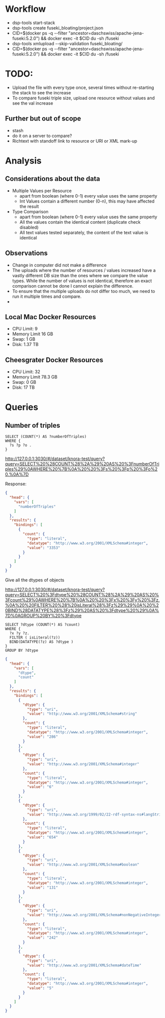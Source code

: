 # Workflow

- dsp-tools start-stack
- dsp-tools create fuseki_bloating/project.json
- CID=$(docker ps -q --filter "ancestor=daschswiss/apache-jena-fuseki:5.2.0") && docker exec -it $CID du -sh /fuseki
- dsp-tools xmlupload --skip-validation fuseki_bloating/
- CID=$(docker ps -q --filter "ancestor=daschswiss/apache-jena-fuseki:5.2.0") && docker exec -it $CID du -sh /fuseki

# TODO:

- Upload the file with every type once, several times without re-starting the stack to see the increase
- To compare fuseki triple size, upload one resource without values and see the val increase

## Further but out of scope

- stash
- do it on a server to compare?
- Richtext with standoff link to resource or URI or XML mark-up

# Analysis

## Considerations about the data

- Multiple Values per Resource
  - apart from boolean (where 0-1) every value uses the same property
  - Int Values contain a different number (0-n), this may have affected the result
- Type Comparison
  - apart from boolean (where 0-1) every value uses the same property
  - All the values contain the identical content (duplicate check disabled)
  - All text values tested separately, the content of the text value is identical

## Observations

- Change in computer did not make a difference
- The uploads where the number of resources / values increased have a vastly different DB size than the ones where
  we compare the value types. While the number of values is not identical, therefore an exact comparison cannot be done
  I cannot explain the difference.
- To ensure that the multiple uploads do not differ too much, we need to run it multiple times and compare.
- 

## Local Mac Docker Resources

- CPU Limit: 9
- Memory Limit 16 GB
- Swap: 1 GB
- Disk: 1.37 TB

## Cheesgrater Docker Resources

- CPU Limit: 32
- Memory Limit 78.3 GB
- Swap: 0 GB
- Disk: 17 TB


# Queries

## Number of triples

```
SELECT (COUNT(*) AS ?numberOfTriples)
WHERE {
  ?s ?p ?o .
}
```

http://127.0.0.1:3030/#/dataset/knora-test/query?query=SELECT%20%28COUNT%28%2A%29%20AS%20%3FnumberOfTriples%29%0AWHERE%20%7B%0A%20%20%3Fs%20%3Fp%20%3Fo%20.%0A%7D


Response:

```json
{
  "head": {
    "vars": [
      "numberOfTriples"
    ]
  },
  "results": {
    "bindings": [
      {
        "count": {
          "type": "literal",
          "datatype": "http://www.w3.org/2001/XMLSchema#integer",
          "value": "3353"
        }
      }
    ]
  }
}
```

Give all the dtypes of objects

http://127.0.0.1:3030/#/dataset/knora-test/query?query=SELECT%20%3Fdtype%20%28COUNT%28%2A%29%20AS%20%3Fcount%29%0AWHERE%20%7B%0A%20%20%3Fx%20%3Fy%20%3Fz.%0A%20%20FILTER%20%28%20isLiteral%28%3Fz%29%29%0A%20%20BIND%28DATATYPE%28%3Fz%29%20AS%20%3Fdtype%20%29%0A%7D%0AGROUP%20BY%20%3Fdtype

```
SELECT ?dtype (COUNT(*) AS ?count)
WHERE {
  ?x ?y ?z.
  FILTER ( isLiteral(?z))
  BIND(DATATYPE(?z) AS ?dtype )
}
GROUP BY ?dtype
```

```json
{
  "head": {
    "vars": [
      "dtype",
      "count"
    ]
  },
  "results": {
    "bindings": [
      {
        "dtype": {
          "type": "uri",
          "value": "http://www.w3.org/2001/XMLSchema#string"
        },
        "count": {
          "type": "literal",
          "datatype": "http://www.w3.org/2001/XMLSchema#integer",
          "value": "286"
        }
      },
      {
        "dtype": {
          "type": "uri",
          "value": "http://www.w3.org/2001/XMLSchema#integer"
        },
        "count": {
          "type": "literal",
          "datatype": "http://www.w3.org/2001/XMLSchema#integer",
          "value": "6"
        }
      },
      {
        "dtype": {
          "type": "uri",
          "value": "http://www.w3.org/1999/02/22-rdf-syntax-ns#langString"
        },
        "count": {
          "type": "literal",
          "datatype": "http://www.w3.org/2001/XMLSchema#integer",
          "value": "654"
        }
      },
      {
        "dtype": {
          "type": "uri",
          "value": "http://www.w3.org/2001/XMLSchema#boolean"
        },
        "count": {
          "type": "literal",
          "datatype": "http://www.w3.org/2001/XMLSchema#integer",
          "value": "131"
        }
      },
      {
        "dtype": {
          "type": "uri",
          "value": "http://www.w3.org/2001/XMLSchema#nonNegativeInteger"
        },
        "count": {
          "type": "literal",
          "datatype": "http://www.w3.org/2001/XMLSchema#integer",
          "value": "242"
        }
      },
      {
        "dtype": {
          "type": "uri",
          "value": "http://www.w3.org/2001/XMLSchema#dateTime"
        },
        "count": {
          "type": "literal",
          "datatype": "http://www.w3.org/2001/XMLSchema#integer",
          "value": "5"
        }
      }
    ]
  }
}
```